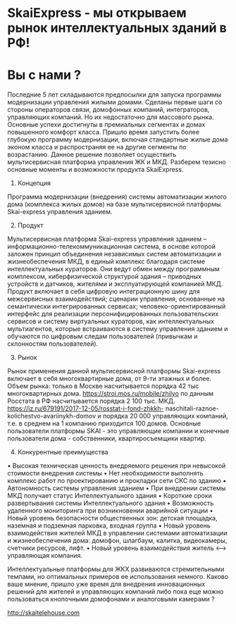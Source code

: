 # SkaiExpress - мы открываем рынок интеллектуальных зданий в РФ!
# Вы с нами ?

   Последние 5 лет складываются предпосылки для запуска программы модернизации управления жилыми домами. Сделаны первые шаги со стороны операторов связи, домофонных компаний, интеграторов, управляющих компаний. Но их недостаточно для массового рынка. Основные успехи достигнуты в премиальных сегментах и домах повышенного комфорт класса. 
Пришло время запустить более глубокую программу модернизации, включая стандартные жилые дома эконом класса и распространяя ее на другие сегменты по возрастанию. Данное решение позволяет осуществить мультисервисная платформа управления ЖК и МКД.
Разберем тезисно основные моменты и возможности продукта SkaiExpress. 

1.	Концепция

Программа модернизации (внедрения) системы автоматизации жилого дома (комплекса жилых домов) на базе мультисервисной платформы Skai-express управления зданием.

2.	Продукт

Мультисервисная платформа Skai-express управления зданием – информационно-телекоммуникационная система, в основе которой заложен принцип объединения независимых систем  автоматизации и жизнеобеспечения МКД, в единый комплекс благодаря системе интеллектуальных кураторов. Они ведут обмен между программным комплексом, киберфизической структурой здания – приводных устройств и датчиков, жителями и эксплуатирующей компанией МКД.
Продукт включает в себя цифровую интеграционную шину  для  межсервисных взаимодействий;   сценарии   управления,   основанные на семантически интегрированных сервисах; человеко-ориентированный интерфейс для реализации персонифицированных пользовательских сервисов и систему виртуальных кураторов, как интеллектуальных мультиагентов, которые встраиваются в систему управления зданием и обучаются по цифровым следам пользователей (привычкам и склонностям пользователей).

3.	Рынок

Рынок применения данной мультисервисной платформы Skai-express включает в себя многоквартирные дома, от 9-ти этажных и более. 
Объем рынка: только в Москве насчитывается порядка 42 тыс многоквартирных дома. https://stroi.mos.ru/mobile/zhilyo 
по данным	Росстата   в   РФ   насчитывается   порядка   2   100 тыс. МКД. https://iz.ru/679191/2017-12-05/rosstat-i-fond-zhkkh- naschitali-raznoe-kolichestvo-avariinykh-domov и порядка 20 000 управляющих компаний, т.е. в среднем на 1 компанию приходится 100 домов.
Основные пользователи платформы SKAI - это управляющие компании и конечные пользователи дома - собственники, квартиросъемщики квартир.

4.	Конкурентные преимущества

•	Высокая техническая ценность внедряемого решения при невысокой стоимости внедрения системы 
•	Нет необходимости выполнять комплекс работ по проектированию и прокладки сети СКС по зданию
•	Автономность системы управления зданием
•	При внедрении системы МКД получает статус Интеллектуального здания
•	Короткие сроки развертывания системы Интеллектуального здания
•	Возможность удаленного мониторинга при возникновении аварийной ситуации
•	Новый уровень безопасности общественных зон: детская площадка, наземная и подземная парковка, входная группа
•	Новый уровень взаимодействия жителей МКД в управлении системами автоматизации и жизнеобеспечения дома: домофон, шлагбаум,  калитка, видеокамеры, счетчики ресурсов, лифт.
•	Новый уровень взаимодействия житель <–> управляющая компания.

Интеллектуальные платформы для ЖКХ развиваются стремительными темпами, но оптимальных примеров ее использования немного. Каково ваше мнение, пришло уже время для внедрения инновационных решений для жителей и управляющих компаний либо пока еще можно пользоваться кнопочными домофонами и аналоговыми камерами ?

http://skaitelehouse.com

